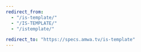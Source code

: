 ```yaml
---
redirect_from:
  - "/is-template/"
  - "/IS-TEMPLATE/"
  - "/istemplate/"

redirect_to: "https://specs.amwa.tv/is-template"
---
```

